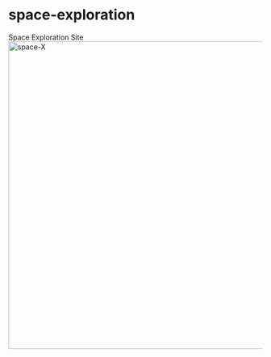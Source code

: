 # space-exploration
Space Exploration Site
<img width="609" alt="space-X" src="https://user-images.githubusercontent.com/60641986/203852796-780994fb-6ef4-4453-97fe-0e952d1a91c2.PNG">
